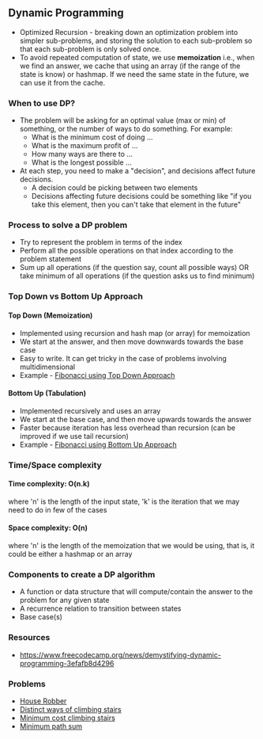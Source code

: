 ## Dynamic Programming
* Optimized Recursion - breaking down an optimization problem into simpler sub-problems, and storing the solution to each sub-problem so that each sub-problem is only solved once.
* To avoid repeated computation of state, we use **memoization** i.e., when we find an answer, we cache that using an array (if the range of the state is know) or hashmap. If we need the same state in the future, we can use it from the cache.

### When to use DP?
* The problem will be asking for an optimal value (max or min) of something, or the number of ways to do something. For example:
  * What is the minimum cost of doing ...
  * What is the maximum profit of ...
  * How many ways are there to ...
  * What is the longest possible ...
* At each step, you need to make a "decision", and decisions affect future decisions.
  * A decision could be picking between two elements
  * Decisions affecting future decisions could be something like "if you take this element, then you can't take that element in the future"

### Process to solve a DP problem
* Try to represent the problem in terms of the index
* Perform all the possible operations on that index according to the problem statement
* Sum up all operations (if the question say, count all possible ways) OR take minimum of all operations (if the question asks us to find minimum)

### Top Down vs Bottom Up Approach
#### Top Down (Memoization)
* Implemented using recursion and hash map (or array) for memoization
* We start at the answer, and then move downwards towards the base case
* Easy to write. It can get tricky in the case of problems involving multidimensional
* Example - [Fibonacci using Top Down Approach](FibonacciTopDownApproach.java)
#### Bottom Up (Tabulation)
* Implemented recursively and uses an array
* We start at the base case, and then move upwards towards the answer
* Faster because iteration has less overhead than recursion (can be improved if we use tail recursion)
* Example - [Fibonacci using Bottom Up Approach](FibonacciBottomUpApproach.java)

### Time/Space complexity
#### Time complexity: O(n.k)
where 'n' is the length of the input state, 'k' is the iteration that we may need to do in few of the cases
#### Space complexity: O(n)
where 'n' is the length of the memoization that we would be using, that is, it could be either a hashmap or an array

### Components to create a DP algorithm
* A function or data structure that will compute/contain the answer to the problem for any given state
* A recurrence relation to transition between states
* Base case(s)

### Resources
* https://www.freecodecamp.org/news/demystifying-dynamic-programming-3efafb8d4296

### Problems
* [House Robber](HouseRobber.java)
* [Distinct ways of climbing stairs](ClimbingStairs.java)
* [Minimum cost climbing stairs](MinimumCostClimbingStairs.java)
* [Minimum path sum](MinimumPathSum.java)